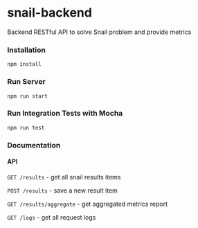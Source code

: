 # snail-backend
Backend RESTful API to solve Snail problem and provide metrics

### Installation

`npm install`

### Run Server

`npm run start`

### Run Integration Tests with Mocha

`npm run test`

### Documentation

#### API
`GET /results` - get all snail results items

`POST /results` - save a new result item

`GET /results/aggregate` - get aggregated metrics report

`GET /logs` - get all request logs
